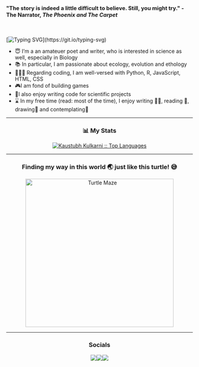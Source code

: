 <h2><sub><sup>"The story is indeed a little difficult to believe. Still, you might try." - The Narrator, <i>The Phoenix and The Carpet</i> </sup></sub></h2>
<br>

[![Typing SVG](https://readme-typing-svg.herokuapp.com?font=ComicSans&size=25&duration=2000&pause=100&color=FFD700&width=435&lines=👋🏻+Hi,+I’m+Kaustubh!;Welcome+to+my+GitHub+profile!)](https://git.io/typing-svg)

- 😇 I’m a an amateuer poet and writer, who is interested in science as well, especially in Biology
- 📚 In particular, I am passionate about ecology, evolution and ethology
- 👨🏻‍💻 Regarding coding, I am well-versed with Python, R, JavaScript, HTML, CSS
- 🎮I am fond of building games
- 🧬I also enjoy writing code for scientific projects
- ⌛ In my free time (read: most of the time), I enjoy writing ✍🏻, reading 📖, drawing🎨 and contemplating💭

___

<div align="center">
  <h3> 📊 My Stats </h3>
  <a href="https://github.com/pentathis/">
  <img src="https://github-readme-stats-zeta-orpin.vercel.app/api/top-langs/?username=pentathis&layout=compact&theme=dark" alt="Kaustubh Kulkarni :: Top Languages">
  </a>
</div>

___

 <h3 align="center"> Finding my way in this world 🌏 just like this turtle! 😅 </h3>
 
<div align="center">
  <a href="https://github.com/Kaustubh522/Maze-Solving-Algorithm">
    <img align="center" src="https://user-images.githubusercontent.com/80163660/209428031-54859655-9724-4712-87cd-2c92a7545073.gif" alt="Turtle Maze" height=400 width=400/>
  </a>
</div>

___

<!---Socials--->
<h3 align="center"> Socials </h3>

<div align="center"> 
<code><a href="https://www.github.com/pentathis" target="_blank" rel="noreferrer"><img src="https://img.icons8.com/nolan/48/github.png" /></a><a href="https://www.linkedin.com/in/kaustubh-kulkarni-047019241" target="_blank" rel="noreferrer"><img src="https://img.icons8.com/fluency/48/null/linkedin.png" /></a><a href="https://twitter.com/pentathis2002" target="_blank" rel="noreferrer"><img src="https://img.icons8.com/fluency/48/null/twitter.png" /></a></code>
</div>

</div>


<!---
Kaustubh522/Kaustubh522 is a ✨ special ✨ repository because its `README.md` (this file) appears on your GitHub profile.
You can click the Preview link to take a look at your changes.
--->
